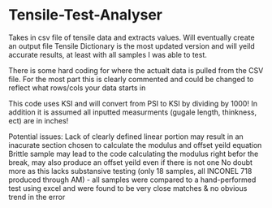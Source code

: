 # Tensile-Test-Analyser
Takes in csv file of tensile data and extracts values. Will eventually create an output file
Tensile Dictionary is the most updated version and will yeild accurate results, at least with all samples I was able to test. 

There is some hard coding for where the actualt data is pulled from the CSV file. For the most part this is clearly commented and could be changed to reflect what rows/cols your data starts in

This code uses KSI and will convert from PSI to KSI by dividing by 1000!
In addition it is assumed all inputted measurments (gugale length, thinkness, ect) are in inches!


Potential issues:
    Lack of clearly defined linear portion may result in an inacurate section chosen to calculate the modulus and offset yeild equation
    Brittle sample may lead to the code calculating the modulus right befor the break, may also produce an offset yeild even if there is not one
    No doubt more as this lacks substansive testing (only 18 samples, all INCONEL 718 produced through AM) - all samples were compared to a hand-performed test using excel and were found to be very close matches & no obvious trend in the error
